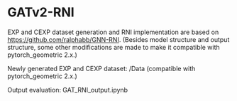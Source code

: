 # GATv2-RNI

EXP and CEXP dataset generation and RNI implementation are based on https://github.com/ralphabb/GNN-RNI.
(Besides model structure and output structure, some other modifications are made to make it compatible with pytorch_geometric 2.x.)

Newly generated EXP and CEXP dataset: /Data (compatible with pytorch_geometric 2.x.) 

Output evaluation: GAT_RNI_output.ipynb
